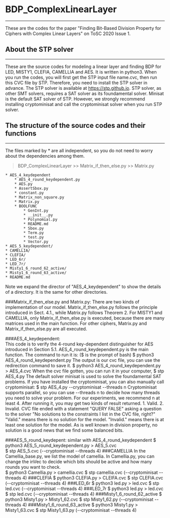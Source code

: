 # BDP_ComplexLinearLayer
--------------------------
These are the codes for the paper "Finding Bit-Based Division Property for Ciphers with Complex Linear Layers" on ToSC 2020 Issue 1. 

## About the STP solver
--------------------------
These are the source codes for modeling a linear layer and finding BDP for LED, MISTY1, CLEFIA, CAMELLIA and AES.
It is written in python3. 
When you run the codes, you will first get the STP input file name.cvc, then run this CVC file by STP.
Therefore, you need to install the STP solver in advance. 
The STP solver is available at https://stp.github.io. 
STP solver, as other SMT solvers, requires a SAT solver as its foundamental solver. 
Minisat is the default SAT solver of STP.
However, we strongly recommend installing cryptominisat and call the cryptominisat solver when you run STP solver.

## The structure of the source codes and their functions
-------------------------
The files marked by * are all independent, so you do not need to worry about the dependencies among them.
> BDP_ComplexLinearLayer
    >> Matrix_if_then_else.py
    >> Matrix.py

    * AES_4_keydependent
        * AES_4_round_keydependent.py
        * AES.py
        * AssertSbox.py
        * constant.py
        * Matrix_non_square.py
        * Matrix.py
        * BOOLFUNC
            * GenInt.py
            * __init__.py
            * Polynomial.py
            * README.md
            * Sbox.py
            * Term.py
            * test.py
            * Vector.py
    * AES_5_keydependent/
    * CAMELLIA/
    * CLEFIA/
    * LED_6r/
    * LED_7r/
    * Misty1_6_round_62_active/
    * Misty1_6_round_63_active/
    * README.md
Note we expand the director of "AES_4_keydependent" to show the details of a directory. It is the same for other directories.


###Matrix_if_then_else.py and Matrix.py:
    There are two kinds of implementation of our model. 
    Matrix_if_then_else.py follows the principle introduced in Sect. 4.1.,
    while Matrix.py follows Theorem 2.
    For MISTY1 and CAMELLIA, only Matrix_if_then_else.py is executed, because there are many matrices used in the main function.
    For other ciphers, Matrix.py and Matrix_if_then_else.py are all executed.

###AES_4_keydependent:  
    This code is to verify the 4-round key-dependent distinguisher for AES introduced in Section 5.1.
    AES_4_round_keydependent.py is the main function. The command to run it is:
    ($ is the prompt of bash)
    $ python3 AES_4_round_keydependent.py 
    The output is our cvc file, you can use the redirection command to save it.
    $ python3 AES_4_round_keydependent.py > AES_4.cvc
    When the cvc file gotten, you can run it in your computer,
    $ stp AES_4.py 
    The default solver minisat is used to solve the foundamental SAT problems.
    If you have installed the cryptominisat, you can also manually call cryptominisat:
    $ stp AES_4.py --cryptominisat --threads n
    Cryptominisat supports parallel, so you can use --threads n to decide how many threads you need to solve your problem.
    For our experiments, we recommend n at least 4.
    After running it, you may get two kinds of result returned.
    1. Valid. 
    2. Invalid.
    CVC file ended with a statement "QUERY FALSE" asking a question to the solver 
    "No solutions to the constraints I list in the CVC file, right?" 
    "Valid." means there is no solution for the model.
    "Invalid." means there is at least one solution for the model.
    As is well known in division property, no solution is a good news that we find some balanced bits. 

###AES_5_round_keydepent:
    similar with AES_4_round_keydependent
    $ python3 AES_5_round_keydependent.py > AES_5.cvc  
    $ stp AES_5.cvc (--cryptominisat --threads 4)
###CAMELLIA
    In the Camellia_base.py, we list the model of camellia.
    In Camellia.py, you can change the inVec to decide which bits should be active and how many rounds you want to check.  
    $ python3 Camellia.py > camellia.cvc
    $ stp camellia.cvc (--cryptominisat --threads 4)
###CLEFIA
    $ python3 CLEFIA.py > CLEIFA.cvc
    $ stp CLEFIA.cvc (--cryptominisat --threads 4)
###LED_6r
    $ python3 led.py > led.cvc
    $ stp led.cvc (--cryptominisat --threads 4)
###LED_7r
    $ python3 led.py > led.cvc
    $ stp led.cvc (--cryptominisat --threads 4)
###Misty1_6_round_62_active
    $ python3 Misty1.py > Misty1_62.cvc
    $ stp Misty1_62.py (--cryptominisat --threads 4)
###Misty1_6_round_63_active
    $ python3 Misty1.py > Misty1_63.cvc
    $ stp Misty1_63.py (--cryptominisat --threads 4)




